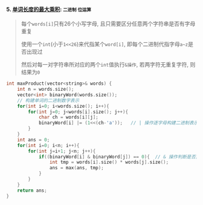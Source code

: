 #### 5. [单词长度的最大乘积](https://leetcode.cn/problems/aseY1I/): `二进制` `位运算`

> 每个`words[i]`只有26个小写字母, 且只需要区分任意两个字符串是否有字母重复
>
> 使用一个`int`(小于`1<<26`)来代指某个`word[i]`, 即每个二进制代指字母`a~z`是否出现过
>
> 然后对每一对字符串所对应的两个`int`值执行`&操作`, 若两字符无重复字符, 则结果为`0`

```CPP
int maxProduct(vector<string>& words) {
    int n = words.size();
    vector<int> binaryWord(words.size());
    // 构建单词的二进制数字表示
    for(int i=0; i<words.size(); i++){
        for(int j=0; j<words[i].size(); j++){
            char ch = words[i][j];
            binaryWord[i] |= (1<<(ch-'a'));   // | 操作逐字母构建二进制表示
        }
    }
    int ans = 0;
    for(int i=0; i<n; i++){
        for(int j=i+1; j<n; j++){
            if((binaryWord[i] & binaryWord[j]) == 0){  // & 操作判断是否重叠
                int tmp = words[i].size() * words[j].size();
                ans = max(ans, tmp);
            }
        }
    }
    return ans;
}
```